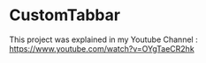 # CustomTabbar
This project was explained in my Youtube Channel : 
https://www.youtube.com/watch?v=OYgTaeCR2hk
